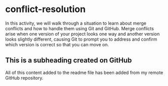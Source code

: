 # conflict-resolution
In this activity, we will walk through a situation to learn about merge conflicts and how to handle them using Git and GitHub. Merge conflicts arise when one version of your project looks one way and another version looks slightly different, causing Git to prompt you to address and confirm which version is correct so that you can move on.

## This is a subheading created on GitHub

All of this content added to the readme file has been added from my remote GitHub repository.
